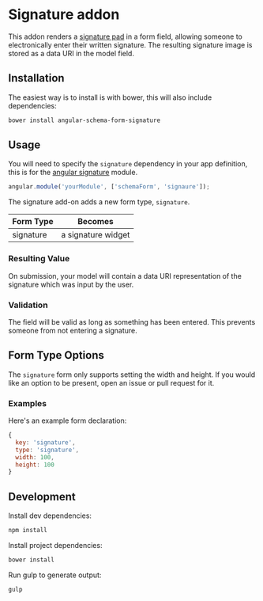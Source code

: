 Signature addon
===============

This addon renders a [signature pad](https://github.com/szimek/signature_pad)
in a form field, allowing someone to electronically enter their written
signature. The resulting signature image is stored as a data URI in the model
field.


Installation
------------

The easiest way is to install is with bower, this will also include dependencies:
```bash
bower install angular-schema-form-signature
```

Usage
-----
You will need to specify the `signature` dependency in your app definition, this
is for the [angular signature](https://github.com/legalthings/angular-signature)
module.

```js
angular.module('yourModule', ['schemaForm', 'signaure']);
```

The signature add-on adds a new form type, `signature`.

|   Form Type    |       Becomes       |
|:---------------|:-------------------:|
|   signature    |  a signature widget |

### Resulting Value

On submission, your model will contain a data URI representation of the signature
which was input by the user.

### Validation

The field will be valid as long as something has been entered. This prevents
someone from not entering a signature.

Form Type Options
-----------------
The `signature` form only supports setting the width and height.
If you would like an option to be present, open an issue or pull request for it.

### Examples

Here's an example form declaration:

```javascript
{
  key: 'signature',
  type: 'signature',
  width: 100,
  height: 100
}
```

Development
-----------
Install dev dependencies:
```bash
npm install
```

Install project dependencies:
```bash
bower install
```

Run gulp to generate output:
```bash
gulp
```
